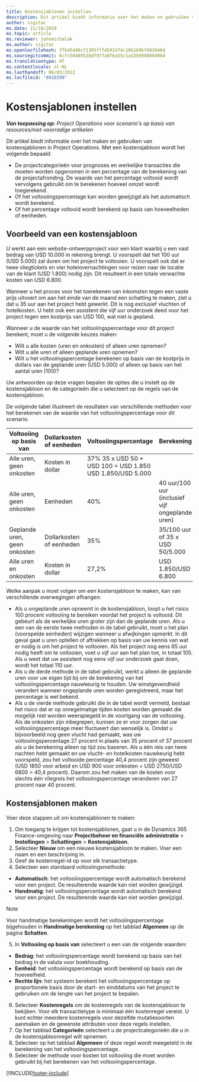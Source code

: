 ```yaml
---
title: Kostensjablonen instellen
description: Dit artikel biedt informatie over het maken en gebruiken van kostensjablonen in Project Operations.
author: sigitac
ms.date: 11/18/2020
ms.topic: article
ms.reviewer: johnmichalak
ms.author: sigitac
ms.openlocfilehash: ffb45d46cf1305fffd5933f4c10b169bf802046d
ms.sourcegitcommit: 6cfc50d89528df977a8f6a55c1ad39d99800d9b4
ms.translationtype: HT
ms.contentlocale: nl-NL
ms.lasthandoff: 06/03/2022
ms.locfileid: "8918398"
---
```

# <a name="set-up-cost-templates"></a>Kostensjablonen instellen

_**Van toepassing op:** Project Operations voor scenario's op basis van resources/niet-voorradige artikelen_


Dit artikel biedt informatie over het maken en gebruiken van kostensjablonen in Project Operations. Met een kostensjabloon wordt het volgende bepaald:

- De projectcategorieën voor prognoses en werkelijke transacties die moeten worden opgenomen in een percentage van de berekening van de projectafronding. De waarde van het percentage voltooid wordt vervolgens gebruikt om te berekenen hoeveel omzet wordt toegerekend.
- Of het voltooiingspercentage kan worden gewijzigd als het automatisch wordt berekend.
- Of het percentage voltooid wordt berekend op basis van hoeveelheden of eenheden.

## <a name="cost-template-example"></a>Voorbeeld van een kostensjabloon

U werkt aan een website-ontwerpproject voor een klant waarbij u een vast bedrag van USD 10.000 in rekening brengt. U voorspelt dat het 100 uur (USD 5.000) zal duren om het project te voltooien. U voorspelt ook dat er twee vliegtickets en vier hotelovernachtingen voor reizen naar de locatie van de klant (USD 1.800) nodig zijn. Dit resulteert in een totale verwachte kosten van USD 6.800.

Wanneer u het proces voor het toerekenen van inkomsten tegen een vaste prijs uitvoert om aan het einde van de maand een schatting te maken, ziet u dat u 35 uur aan het project hebt gewerkt. Dit is nog exclusief vluchten of hotelkosten. U hebt ook een assistent die vijf uur onderzoek deed voor het project tegen een kostprijs van USD 100, wat niet is gepland.

Wanneer u de waarde van het voltooiingspercentage voor dit project berekent, moet u de volgende keuzes maken:

- Wilt u alle kosten (uren en onkosten) of alleen uren opnemen?
- Wilt u alle uren of alleen geplande uren opnemen?
- Wilt u het voltooiingspercentage berekenen op basis van de kostprijs in dollars van de geplande uren (USD 5.000) of alleen op basis van het aantal uren (100)?

Uw antwoorden op deze vragen bepalen de opties die u instelt op de kostensjabloon en de categorieën die u selecteert op de regels van de kostensjabloon.

De volgende tabel illustreert de resultaten van verschillende methoden voor het berekenen van de waarde van het voltooiingspercentage voor dit scenario.

| Voltooiing op basis van | Dollarkosten of eenheden | Voltooiingspercentage | Berekening |
| --- | --- | --- | --- |
| Alle uren, geen onkosten | Kosten in dollar | 37% 35 x USD 50 + USD 100 = USD 1.850 USD 1.850/USD 5.000 |
| Alle uren, geen onkosten | Eenheden | 40% | 40 uur/100 uur (inclusief vijf ongeplande uren) |
| Geplande uren, geen onkosten | Dollarkosten of eenheden | 35% | 35/100 uur of 35 x USD 50/5.000 |
| Alle uren en onkosten | Kosten in dollar | 27,2% | USD 1.850/USD 6.800 |

Welke aanpak u moet volgen om een kostensjabloon te maken, kan van verschillende overwegingen afhangen:

- Als u ongeplande uren opneemt in de kostensjabloon, loopt u het risico 100 procent voltooiing te bereiken voordat het project is voltooid. Dit gebeurt als de werkelijke uren groter zijn dan de geplande uren. Als u een van de eerste twee methoden in de tabel gebruikt, moet u het plan (voorspelde eenheden) wijzigen wanneer u afwijkingen opmerkt. In dit geval gaat u uren optellen of aftrekken op basis van uw kennis van wat er nodig is om het project te voltooien. Als het project nog eens 65 uur nodig heeft om te voltooien, voet u vijf uur aan het plan toe, in totaal 105. Als u weet dat uw assistent nog eens vijf uur onderzoek gaat doen, wordt het totaal 110 uur.
- Als u de derde methode in de tabel gebruikt, werkt u alleen de geplande uren voor uw eigen tijd bij om de berekening van het voltooiingspercentage nauwkeurig te houden. Uw winstgevendheid verandert wanneer ongeplande uren worden geregistreerd, maar het percentage is wel bekend.
- Als u de vierde methode gebruikt die in de tabel wordt vermeld, bestaat het risico dat er op onregelmatige tijden kosten worden gemaakt die mogelijk niet worden weerspiegeld in de voortgang van de voltooiing. Als de onkosten zijn inbegrepen, kunnen ze er voor zorgen dat uw voltooiingspercentage meer fluctueert dan wenselijk is. Omdat u bijvoorbeeld nog geen vlucht had gemaakt, was uw voltooiingspercentage 27 procent in plaats van 35 procent of 37 procent als u de berekening alleen op tijd zou baseren. Als u één reis van twee nachten hebt gemaakt en uw vlucht- en hotelkosten nauwkeurig hebt voorspeld, zou het voltooide percentage 40,4 procent zijn geweest (USD 1850 voor arbeid en USD 900 voor onkosten = USD 2750/USD 6800 = 40,4 procent). Daarom zou het maken van de kosten voor slechts één vliegreis het voltooiingspercentage veranderen van 27 procent naar 40 procent.

## <a name="create-cost-templates"></a>Kostensjablonen maken
Voer deze stappen uit om kostensjablonen te maken:

1. Om toegang te krijgen tot kostensjablonen, gaat u in de Dynamics 365 Finance-omgeving naar **Projectbeheer en financiële administratie** > **Instellingen** > **Schattingen** > **Kostensjabloon**.
2. Selecteer **Nieuw** om een nieuwe kostensjabloon te maken. Voer een naam en een beschrijving in.
3. Geef de kostenregel-id op voor elk transactietype.
4. Selecteer een standaard voltooiingsmethode:

  - **Automatisch**: het voltooiingspercentage wordt automatisch berekend voor een project. De resulterende waarde kan niet worden gewijzigd.
  - **Handmatig**: het voltooiingspercentage wordt automatisch berekend voor een project. De resulterende waarde kan niet worden gewijzigd.

  > [!NOTE]
  > Voor handmatige berekeningen wordt het voltooiingspercentage bijgehouden in **Handmatige berekening** op het tabblad **Algemeen** op de pagina **Schatten**.

5. In **Voltooiing op basis van** selecteert u een van de volgende waarden:

  - **Bedrag**: het voltooiingspercentage wordt berekend op basis van het bedrag in de valuta voor boekhouding.
  - **Eenheid**: het voltooiingspercentage wordt berekend op basis van de hoeveelheid.
  - **Rechte lijn**: het systeem berekent het voltooiingspercentage op proportionele basis door de start- en einddatums van het project te gebruiken om de lengte van het project te bepalen.

6. Selecteer **Kostenregels** om de kostenregels van de kostensjabloon te bekijken. Voor elk transactietype is minimaal één kostenregel vereist. U kunt echter meerdere kostenregels voor dezelfde mutatiesoorten aanmaken en de gewenste attributen voor deze regels instellen.
7. Op het tabblad **Categorieën** selecteert u de projectcategorieën die u in de kostensjabloonregel wilt opnemen.
8. Selecteer op het tabblad **Algemeen** of deze regel wordt meegeteld in de berekening van het voltooiingspercentage.
9. Selecteer de methode voor kosten tot voltooiing die moet worden gebruikt bij het berekenen van het voltooiingspercentage.


[!INCLUDE[footer-include](../includes/footer-banner.md)]